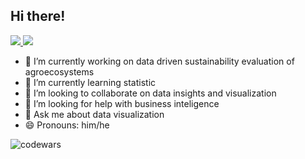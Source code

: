 ## Hi there! 

<p>
<!-- -</a>
<a href="	https://medium.com/@serenozin">
  <img src="https://shields.io/badge/-Medium-000?&style=flat-square&logo=Medium&logoColor=white" />
</a>
 -->
<a href="https://www.linkedin.com/in/patryckharley/">
  <img src="https://shields.io/badge/-LinkedIn-000?&style=flat-square&logo=linkedin&logoColor=white" />
</a>
<a href="mailto:@outlook.com">
  <img src="https://shields.io/badge/-Email-000?&style=flat-square" />
</a>

<!--   
![age](https://img.shields.io/badge/age-21-blue?&style=flat-square)
![focus](https://img.shields.io/badge/focus-dataviz-blue?&style=flat-square)
![living](https://img.shields.io/badge/living-Bananeiras--PB-blue?&style=flat-square)
![living](https://img.shields.io/badge/-bananeiras-blue?&style=flat-square)
<p>
<a href="https://github.com/serenozin?tab=repositories">
  <img width="350px" src="https://github-readme-stats.anuraghazra1.vercel.app/api/top-langs/?username=serenozin&count_private=true&layout=compact&hide=makefile,shell&hide_title=true&hide_border=true" />

 -->
- 🔭 I’m currently working on data driven sustainability evaluation of agroecosystems
- 🌱 I’m currently learning statistic
- 👯 I’m looking to collaborate on data insights and visualization
- 🤔 I’m looking for help with business inteligence
- 💬 Ask me about data visualization
- 😄 Pronouns: him/he 

![codewars](https://www.codewars.com/users/serenozin/badges/small)
